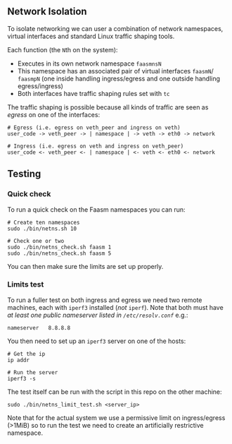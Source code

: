 ## Network Isolation

To isolate networking we can user a combination of network namespaces, virtual interfaces and standard Linux traffic shaping tools. 

Each function (the `N`th on the system):

- Executes in its own network namespace `faasmnsN`
- This namespace has an associated pair of virtual interfaces `faasmN`/ `faasmpN` (one inside handling ingress/egress and one outside handling egress/ingress)
- Both interfaces have traffic shaping rules set with `tc`

The traffic shaping is possible because all kinds of traffic are seen as _egress_ on one of the interfaces:

```
# Egress (i.e. egress on veth_peer and ingress on veth)
user_code -> veth_peer -> | namespace | -> veth -> eth0 -> network

# Ingress (i.e. egress on veth and ingress on veth_peer)
user_code <- veth_peer <- | namespace | <- veth <- eth0 <- network
```

## Testing

### Quick check

To run a quick check on the Faasm namespaces you can run:

```
# Create ten namespaces
sudo ./bin/netns.sh 10

# Check one or two
sudo ./bin/netns_check.sh faasm 1
sudo ./bin/netns_check.sh faasm 5
```

You can then make sure the limits are set up properly.

### Limits test

To run a fuller test on both ingress and egress we need two remote machines, each with `iperf3` installed (_not_ `iperf`). Note that both must have _at least one public nameserver listed in `/etc/resolv.conf`_ e.g.:

```
nameserver   8.8.8.8
```

You then need to set up an `iperf3` server on one of the hosts:

```
# Get the ip
ip addr

# Run the server
iperf3 -s
```

The test itself can be run with the script in this repo on the other machine:

```
sudo ./bin/netns_limit_test.sh <server_ip>
```

Note that for the actual system we use a permissive limit on ingress/egress (>1MiB) so to run the test we need to create an artificially restrictive namespace.
